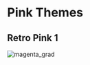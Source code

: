 # Pink Themes

## Retro Pink 1
![magenta_grad](https://raw.githubusercontent.com/showlet/bash_ps1_themes/master/photos/magenta_gradient3.png)
